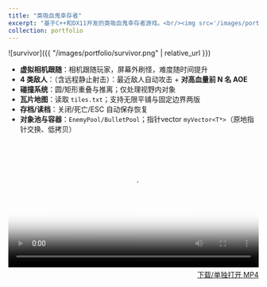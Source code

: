 ```yaml
---
title: "类吸血鬼幸存者"
excerpt: "基于C++和DX11开发的类吸血鬼幸存者游戏。<br/><img src='/images/portfolio/survivor.png'>"
collection: portfolio
---
```


![survivor]({{ "/images/portfolio/survivor.png" | relative_url }})

- **虚拟相机跟随**：相机跟随玩家，屏幕外刷怪，难度随时间提升
- **4 类敌人**：（含远程静止射击）：最近敌人自动攻击 + **对高血量前 N 名 AOE**
- **碰撞系统**：圆/矩形重叠与推离；仅处理视野内对象
- **瓦片地图**：读取 `tiles.txt`；支持无限平铺与固定边界两版
- **存档/读档**：关闭/死亡/ESC 自动保存恢复
- **对象池与容器**：`EnemyPool/BulletPool`；指针vector `myVector<T*>`（原地指针交换、低拷贝）


<div style="max-width:960px;margin:16px auto">
  <video
    controls
    playsinline
    preload="metadata"
    style="width:100%;height:auto"
    poster='{{ "/images/portfolio/survivor.png" | relative_url }}'>
    <source src='{{ "/video/survivor.mp4" | relative_url }}' type="video/mp4">
    Your browser does not support HTML5 video.
  </video>
  <p style="text-align:right;margin:.25rem 0 0">
    <a href='{{ "/video/survivor.mp4" | relative_url }}'>下载/单独打开 MP4</a>
  </p>
</div>